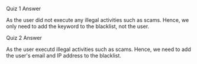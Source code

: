 Quiz 1 Answer
 
As the user did not execute any illegal activities such as scams.
Hence, we only need to add the keyword to the blacklist, not the user.

Quiz 2 Answer

As the user executd illegal activities such as scams.
Hence, we need to add the user's email and IP address to the blacklist.
